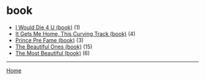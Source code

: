# book

  * [I Would Die 4 U (book)](./book/i-would-die-4-u/) (1)
  * [It Gets Me Home, This Curving Track (book)](./book/it-gets-me-home-this-curving-track/) (4)
  * [Prince Pre Fame (book)](./book/prince-pre-fame/) (3)
  * [The Beautiful Ones (book)](./book/the-beautiful-ones/) (15)
  * [The Most Beautiful (book)](./book/the-most-beautiful/) (6)

----

[Home](../)
